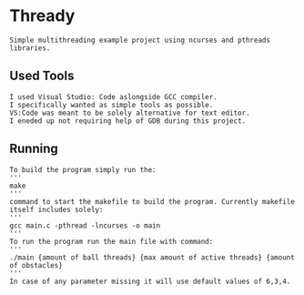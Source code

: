 # Thready
    Simple multithreading example project using ncurses and pthreads libraries. 
## Used Tools
    I used Visual Studio: Code aslongside GCC compiler. 
    I specifically wanted as simple tools as possible. 
    VS:Code was meant to be solely alternative for text editor. 
    I eneded up not requiring help of GDB during this project. 
## Running
    To build the program simply run the:
    '''
    make
    '''
    command to start the makefile to build the program. Currently makefile itself includes solely:
    '''
    gcc main.c -pthread -lncurses -o main
    '''
    To run the program run the main file with command:
    '''
    ./main {amount of ball threads} {max amount of active threads} {amount of obstacles}
    '''
    In case of any parameter missing it will use default values of 6,3,4. 